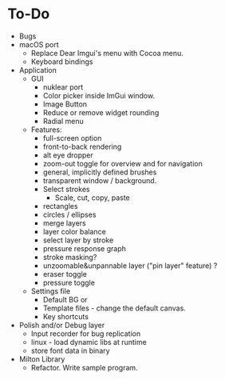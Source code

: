 To-Do
=====

- Bugs
- macOS port
    - Replace Dear Imgui's menu with Cocoa menu.
    - Keyboard bindings
- Application
    - GUI
        - nuklear port
        - Color picker inside ImGui window.
        - Image Button
        - Reduce or remove widget rounding
        - Radial menu
    - Features:
        - full-screen option
        - front-to-back rendering
        - alt eye dropper
        - zoom-out toggle for overview and for navigation
        - general, implicitly defined brushes
        - transparent window / background.
        - Select strokes
            - Scale, cut, copy, paste
        - rectangles
        - circles / ellipses
        - merge layers
        - layer color balance
        - select layer by stroke
        - pressure response graph
        - stroke masking?
        - unzoomable&unpannable layer ("pin layer" feature) ?
        - eraser toggle
        - pressure toggle
    - Settings file
        - Default BG
           or
        - Template files - change the default canvas.
        - Key shortcuts
- Polish and/or Debug layer
    - Input recorder for bug replication
    - linux - load dynamic libs at runtime
    - store font data in binary
- Milton Library
    - Refactor. Write sample program.
